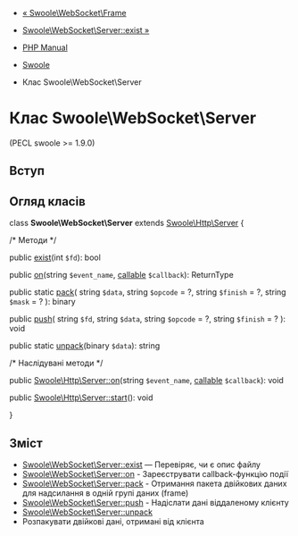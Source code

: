 - [« Swoole\WebSocket\Frame](class.swoole-websocket-frame.md)
- [Swoole\WebSocket\Server::exist »](swoole-websocket-server.exist.md)

- [PHP Manual](index.md)
- [Swoole](book.swoole.md)
- Клас Swoole\WebSocket\Server

# Клас Swoole\WebSocket\Server

(PECL swoole \>= 1.9.0)

## Вступ

## Огляд класів

class **Swoole\WebSocket\Server** extends
[Swoole\Http\Server](class.swoole-http-server.md) {

/\* Методи \*/

public [exist](swoole-websocket-server.exist.md)(int `$fd`): bool

public [on](swoole-websocket-server.on.md)(string `$event_name`,
[callable](language.types.callable.md) `$callback`): ReturnType

public static [pack](swoole-websocket-server.pack.md)(
string `$data`,
string `$opcode` = ?,
string `$finish` = ?,
string `$mask` = ?
): binary

public [push](swoole-websocket-server.push.md)(
string `$fd`,
string `$data`,
string `$opcode` = ?,
string `$finish` = ?
): void

public static [unpack](swoole-websocket-server.unpack.md)(binary
`$data`): string

/\* Наслідувані методи \*/

public [Swoole\Http\Server::on](swoole-http-server.on.md)(string
`$event_name`, [callable](language.types.callable.md) `$callback`):
void

public [Swoole\Http\Server::start](swoole-http-server.start.md)():
void

}

## Зміст

- [Swoole\WebSocket\Server::exist](swoole-websocket-server.exist.md)
— Перевіряє, чи є опис файлу
- [Swoole\WebSocket\Server::on](swoole-websocket-server.on.md) -
Зареєструвати callback-функцію події
- [Swoole\WebSocket\Server::pack](swoole-websocket-server.pack.md) -
Отримання пакета двійкових даних для надсилання в одній групі даних
(frame)
- [Swoole\WebSocket\Server::push](swoole-websocket-server.push.md) -
Надіслати дані віддаленому клієнту
- [Swoole\WebSocket\Server::unpack](swoole-websocket-server.unpack.md)
- Розпакувати двійкові дані, отримані від клієнта
